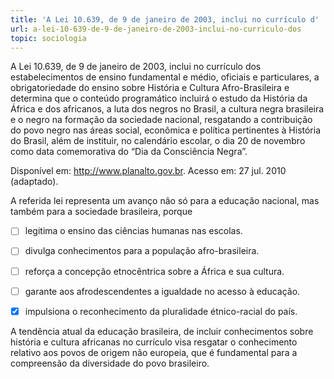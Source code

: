```yaml
---
title: 'A Lei 10.639, de 9 de janeiro de 2003, inclui no currículo d'
url: a-lei-10-639-de-9-de-janeiro-de-2003-inclui-no-curriculo-dos
topic: sociologia
---
```



A Lei 10.639, de 9 de janeiro de 2003, inclui no currículo dos estabelecimentos de ensino fundamental e médio, oficiais e particulares, a obrigatoriedade do ensino sobre História e Cultura Afro-Brasileira e determina que o conteúdo programático incluirá o estudo da História da África e dos africanos, a luta dos negros no Brasil, a cultura negra brasileira e o negro na formação da sociedade nacional, resgatando a contribuição do povo negro nas áreas social, econômica e política pertinentes à História do Brasil, além de instituir, no calendário escolar, o dia 20 de novembro como data comemorativa do “Dia da Consciência Negra”.

Disponível em: http://www.planalto.gov.br. Acesso em: 27 jul. 2010 (adaptado).

A referida lei representa um avanço não só para a educação nacional, mas também para a sociedade brasileira, porque



- [ ] legitima o ensino das ciências humanas nas escolas.
- [ ] divulga conhecimentos para a população afro-brasileira.
- [ ] reforça a concepção etnocêntrica sobre a África e sua cultura.
- [ ] garante aos afrodescendentes a igualdade no acesso à educação.
- [x] impulsiona o reconhecimento da pluralidade étnico-racial do país.


A tendência atual da educação brasileira, de incluir conhecimentos sobre história e cultura africanas no currículo visa resgatar o conhecimento relativo aos povos de origem não europeia, que é fundamental para a compreensão da diversidade do povo brasileiro.
